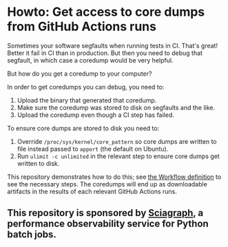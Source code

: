 # Howto: Get access to core dumps from GitHub Actions runs

Sometimes your software segfaults when running tests in CI. That's great! Better it fail in CI than in production. But then you need to debug that segfault, in which case a coredump would be very helpful.

But how do you get a coredump to your computer?

In order to get coredumps you can debug, you need to:

1. Upload the binary that generated that coredump.
2. Make sure the coredump was stored to disk on segfaults and the like.
3. Upload the coredump even though a CI step has failed.

To ensure core dumps are stored to disk you need to:

1. Override `/proc/sys/kernel/core_pattern` so core dumps are written to file instead passed to `apport` (the default on Ubuntu).
2. Run `ulimit -c unlimited` in the relevant step to ensure core dumps get written to disk.

This repository demonstrates how to do this; see [the Workflow definition](.github/workflows/build.yml) to see the necessary steps.
The coredumps will end up as downloadable artifacts in the results of each relevant GitHub Actions runs.

## This repository is sponsored by [Sciagraph](https://sciagraph.com), a performance observability service for Python batch jobs.
